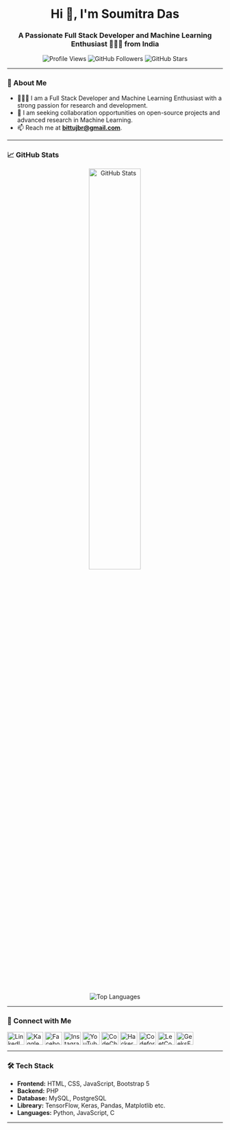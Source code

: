 <h1 align="center">Hi 👋, I'm Soumitra Das</h1>
<h3 align="center">A Passionate Full Stack Developer and Machine Learning Enthusiast 👨🏻‍💻 from India</h3>

<p align="center">
  <img src="https://komarev.com/ghpvc/?username=soumitradas1&label=Profile%20views&color=0e75b6&style=flat" alt="Profile Views" />
  <img src="https://img.shields.io/github/followers/SoumitraDas1?label=Followers" alt="GitHub Followers" />
  <img src="https://img.shields.io/github/stars/SoumitraDas1?label=GitHub%20Stars" alt="GitHub Stars" />
</p>

---

### 🌟 About Me
- 👨🏻‍💻 I am a Full Stack Developer and Machine Learning Enthusiast with a strong passion for research and development.
- 👯 I am seeking collaboration opportunities on open-source projects and advanced research in Machine Learning.
- 📫 Reach me at **bittujbr@gmail.com**.

---

### 📈 GitHub Stats
<p align="center">
  <img src="https://github-readme-stats.vercel.app/api?username=SoumitraDas1&show_icons=true&theme=radical" alt="GitHub Stats" width="49%" />
<!--   <img src="https://github-readme-streak-stats.herokuapp.com/?user=SoumitraDas1&theme=radical" alt="GitHub Streak Stats" width="49%" /> -->
</p>

<p align="center">
  <img src="https://github-readme-stats.vercel.app/api/top-langs/?username=SoumitraDas1&layout=compact&theme=radical" alt="Top Languages" />
</p>

---

### 🤝 Connect with Me
<p align="left">
  <a href="https://linkedin.com/in/soumitra-das-737670247" target="_blank"><img align="center" src="https://raw.githubusercontent.com/rahuldkjain/github-profile-readme-generator/master/src/images/icons/Social/linked-in-alt.svg" alt="LinkedIn" height="30" width="40" /></a>
  <a href="https://kaggle.com/soumitradas1" target="_blank"><img align="center" src="https://raw.githubusercontent.com/rahuldkjain/github-profile-readme-generator/master/src/images/icons/Social/kaggle.svg" alt="Kaggle" height="30" width="40" /></a>
  <a href="https://fb.com/সৌমিত্র দাস" target="_blank"><img align="center" src="https://raw.githubusercontent.com/rahuldkjain/github-profile-readme-generator/master/src/images/icons/Social/facebook.svg" alt="Facebook" height="30" width="40" /></a>
  <a href="https://instagram.com/bongmitro_arts" target="_blank"><img align="center" src="https://raw.githubusercontent.com/rahuldkjain/github-profile-readme-generator/master/src/images/icons/Social/instagram.svg" alt="Instagram" height="30" width="40" /></a>
  <a href="https://www.youtube.com/c/@bongmitrosoum" target="_blank"><img align="center" src="https://raw.githubusercontent.com/rahuldkjain/github-profile-readme-generator/master/src/images/icons/Social/youtube.svg" alt="YouTube" height="30" width="40" /></a>
  <a href="https://www.codechef.com/users/soum1das" target="_blank"><img align="center" src="https://cdn.jsdelivr.net/npm/simple-icons@3.1.0/icons/codechef.svg" alt="CodeChef" height="30" width="40" /></a>
  <a href="https://www.hackerrank.com/bittujbr" target="_blank"><img align="center" src="https://raw.githubusercontent.com/rahuldkjain/github-profile-readme-generator/master/src/images/icons/Social/hackerrank.svg" alt="HackerRank" height="30" width="40" /></a>
  <a href="https://codeforces.com/profile/soum1das" target="_blank"><img align="center" src="https://raw.githubusercontent.com/rahuldkjain/github-profile-readme-generator/master/src/images/icons/Social/codeforces.svg" alt="Codeforces" height="30" width="40" /></a>
  <a href="https://www.leetcode.com/soum1das" target="_blank"><img align="center" src="https://raw.githubusercontent.com/rahuldkjain/github-profile-readme-generator/master/src/images/icons/Social/leet-code.svg" alt="LeetCode" height="30" width="40" /></a>
  <a href="https://auth.geeksforgeeks.org/user/soumitradassd" target="_blank"><img align="center" src="https://raw.githubusercontent.com/rahuldkjain/github-profile-readme-generator/master/src/images/icons/Social/geeks-for-geeks.svg" alt="GeeksForGeeks" height="30" width="40" /></a>
</p>

---

### 🛠️ Tech Stack
- **Frontend:** HTML, CSS, JavaScript, Bootstrap 5
- **Backend:** PHP
- **Database:** MySQL, PostgreSQL
- **Libreary:** TensorFlow, Keras, Pandas, Matplotlib etc.
- **Languages:** Python, JavaScript, C

---




